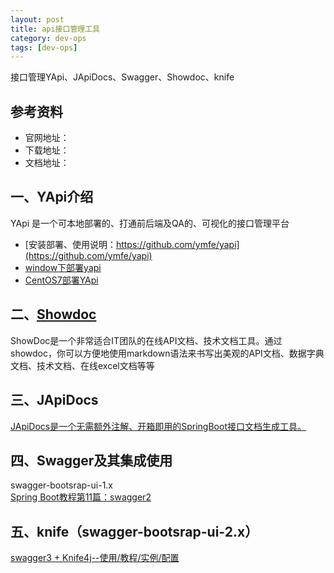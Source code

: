 ```yaml
---
layout: post
title: api接口管理工具  
category: dev-ops
tags: [dev-ops]
---
```


接口管理YApi、JApiDocs、Swagger、Showdoc、knife

## 参考资料
- 官网地址：
- 下载地址：
- 文档地址：

## 一、YApi介绍
YApi 是一个可本地部署的、打通前后端及QA的、可视化的接口管理平台  
- [安装部署、使用说明：https://github.com/ymfe/yapi](https://github.com/ymfe/yapi)
- [window下部署yapi](https://blog.csdn.net/qq_31459039/article/details/108995768)
- [CentOS7部署YApi](https://blog.csdn.net/miss1181248983/article/details/108873743)

## 二、[Showdoc](https://www.showdoc.com.cn/help/1385767280275683)
ShowDoc是一个非常适合IT团队的在线API文档、技术文档工具。通过showdoc，你可以方便地使用markdown语法来书写出美观的API文档、数据字典文档、技术文档、在线excel文档等等

## 三、JApiDocs
[JApiDocs是一个无需额外注解、开箱即用的SpringBoot接口文档生成工具。](https://mp.weixin.qq.com/s/8zQ4bMg1-NWLeQQhBW67SA)

## 四、Swagger及其集成使用
swagger-bootsrap-ui-1.x  
[Spring Boot教程第11篇：swagger2](https://www.fangzhipeng.com/springboot/2017/05/11/sb11-swagger2.html)

## 五、knife（swagger-bootsrap-ui-2.x）
[swagger3 + Knife4j--使用/教程/实例/配置](https://knife.blog.csdn.net/article/details/120753090)